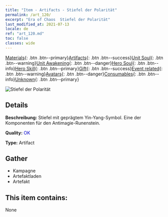 ```yaml
---
title: "Item - Artifacts - Stiefel der Polarität"
permalink: /art_120/
excerpt: "Era of Chaos  Stiefel der Polarität"
last_modified_at: 2021-07-13
locale: de
ref: "art_120.md"
toc: false
classes: wide
---
```

 [Materials](/ItemsDE/){: .btn .btn--primary}[Artifacts](/ItemsDE/Artifacts/){: .btn .btn--success}[Unit Soul](/ItemsDE/UnitSoul/){: .btn .btn--warning}[Unit Awakening](/ItemsDE/UnitAwakening/){: .btn .btn--danger}[Hero Soul](/ItemsDE/HeroSoul/){: .btn .btn--info}[Hero Skill](/ItemsDE/HeroSkill/){: .btn .btn--primary}[Gift](/ItemsDE/Gift/){: .btn .btn--success}[Event related](/ItemsDE/Events/){: .btn .btn--warning}[Avatars](/ItemsDE/Avatars/){: .btn .btn--danger}[Consumables](/ItemsDE/Consumables/){: .btn .btn--info}[Unknown](/ItemsDE/Unknown/){: .btn .btn--primary}

 ![Stiefel der Polarität](/images/t/artifact_40233.png)

## Details
 **Beschreibung:** Stiefel mit geprägtem Yin-Yang-Symbol. Eine der Komponenten für den Antimagie-Runenstein.

 **Quality:** <span style="color: #0000CD">OK</span>

 **Type:** Artifact

## Gather

*    Kampagne 
*    Artefaktladen 
*    Artefakt 

## This item contains:

  None

